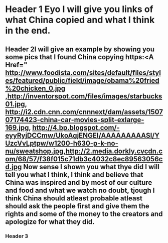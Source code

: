 # Header 1 Eyo I will give you links of what China copied and what I think in the end.
## Header 2I will give an example by showing  you some pics that I found China copying https:<A Href=" http://www.foodista.com/sites/default/files/styles/featured/public/field/image/obama%20fried%20chicken_0.jpg ,http://inventorspot.com/files/images/starbucks01.jpg, http://i2.cdn.cnn.com/cnnnext/dam/assets/150707174423-china-car-movies-split-exlarge-169.jpg, http://4.bp.blogspot.com/-eyyRyjDCCmw/UkoAgjENGEI/AAAAAAAAASI/YUzcVvLptpw/w1200-h630-p-k-no-nu/sweatshop.jpg,http://2.media.dorkly.cvcdn.com/68/57/f38f015c71db3c4032c8ec89563056cd.jpg</a> Now sense I shown you what thye did I will tell you what I think, I think and believe that China was inspired and by most of our culture and food and what we watch no doubt, tjough I think China should atleast probable atleast should ask the people first and give them the rights and some of the money to the creators and apologize for what they did. 
### Header 3
